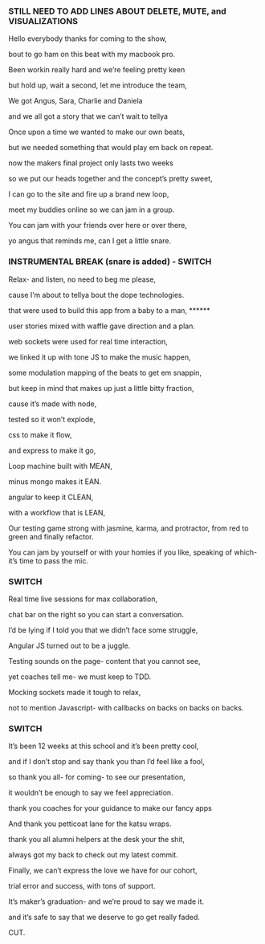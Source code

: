 ### STILL NEED TO ADD LINES ABOUT DELETE, MUTE, and VISUALIZATIONS


Hello everybody thanks for coming to the show,

bout to go ham on this beat with my macbook pro.


Been workin really hard and we’re feeling pretty keen

but hold up, wait a second, let me introduce the team,


We got Angus, Sara, Charlie and Daniela

and we all got a story that we can’t wait to tellya


Once upon a time we wanted to make our own beats,

but we needed something that would play em back on repeat.


now the makers final project only lasts two weeks

so we put our heads together and the concept’s pretty sweet,


I can go to the site and fire up a brand new loop,

meet my buddies online so we can jam in a group.


You can jam with your friends over here or over there,

yo angus that reminds me, can I get a little snare.

### INSTRUMENTAL BREAK (snare is added) - SWITCH

Relax- and listen, no need to beg me please,

cause I’m about to tellya bout the dope technologies.


that were used to build this app from a baby to a man, ******

user stories mixed with waffle gave direction and a plan.


web sockets were used for real time interaction,

we linked it up with tone JS to make the music happen,


some modulation mapping of the beats to get em snappin,

but keep in mind that makes up just a little bitty fraction,


cause it’s made with node,

tested so it won’t explode,

css to make it flow,

and express to make it go,


Loop machine built with MEAN,

minus mongo makes it EAN.

angular to keep it CLEAN,

with a workflow that is LEAN,

Our testing game strong with jasmine, karma, and protractor,
from red to green and finally refactor.

You can jam by yourself or with your homies if you like,
speaking of which-  it’s time to pass the mic.

### SWITCH

Real time live sessions for max collaboration,

chat bar on the right so you can start a conversation.


I’d be lying if I told you that we didn’t face some struggle,

Angular JS turned out to be a juggle.


Testing sounds on the page- content that you cannot see,

yet coaches tell me- we must keep to TDD.


Mocking sockets made it tough to relax,

not to mention Javascript- with callbacks on backs on backs on backs.


### SWITCH


It’s been 12 weeks at this school and it’s been pretty cool,

and if I don’t stop and say thank you than I’d feel like a fool,


so thank you all- for coming- to see our presentation,

it wouldn’t be enough to say we feel appreciation.


thank you coaches for your guidance to make our fancy apps

And thank you petticoat lane for the katsu wraps.


thank you all alumni helpers at the desk your the shit,

always got my back to check out my latest commit.


Finally, we can’t express the love we have for our cohort,

trial error and success, with tons of support.


It’s maker’s graduation- and we’re proud to say we made it.

and it’s safe to say that we deserve to go get really faded.

CUT.
